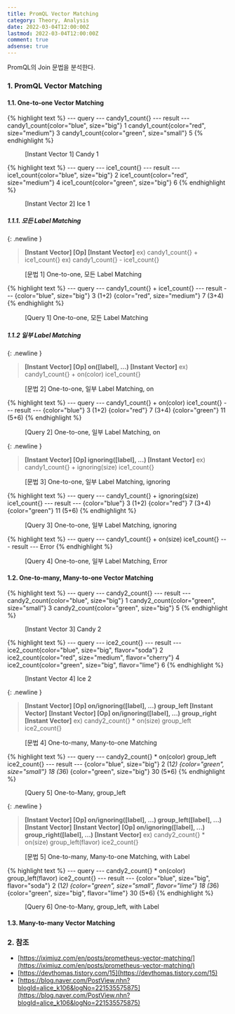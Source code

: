 ```yaml
---
title: PromQL Vector Matching
category: Theory, Analysis
date: 2022-03-04T12:00:00Z
lastmod: 2022-03-04T12:00:00Z
comment: true
adsense: true
---
```


PromQL의 Join 문법을 분석한다.

### 1. PromQL Vector Matching

#### 1.1. One-to-one Vector Matching

{% highlight text %}
--- query ---
candy1_count{}
--- result ---
candy1_count{color="blue", size="big"} 1
candy1_count{color="red", size="medium"} 3
candy1_count{color="green", size="small"} 5
{% endhighlight %}
<figure>
<figcaption class="caption">[Instant Vector 1] Candy 1</figcaption>
</figure>

{% highlight text %}
--- query --- 
ice1_count{}
--- result ---
ice1_count{color="blue", size="big"} 2
ice1_count{color="red", size="medium"} 4
ice1_count{color="green", size="big"} 6
{% endhighlight %}
<figure>
<figcaption class="caption">[Instant Vector 2] Ice 1</figcaption>
</figure>

##### 1.1.1. 모든 Label Matching

{: .newline }
> **[Instant Vector] [Op] [Instant Vector]**
> ex) candy1_count{} + ice1_count{}
> ex) candy1_count{} - ice1_count{}
<figure>
<figcaption class="caption">[문법 1] One-to-one, 모든 Label Matching</figcaption>
</figure>

{% highlight text %}
--- query --- 
candy1_count{} + ice1_count{}
--- result ---
{color="blue", size="big"} 3 (1+2)
{color="red", size="medium"} 7 (3+4)
{% endhighlight %}
<figure>
<figcaption class="caption">[Query 1] One-to-one, 모든 Label Matching</figcaption>
</figure>

##### 1.1.2 일부 Label Matching

{: .newline }
> **[Instant Vector] [Op] on([label], ...) [Instant Vector]**
> ex) candy1_count{} + on(color) ice1_count{}
<figure>
<figcaption class="caption">[문법 2] One-to-one, 일부 Label Matching, on</figcaption>
</figure>

{% highlight text %}
--- query --- 
candy1_count{} + on(color) ice1_count{}
--- result ---
{color="blue"} 3 (1+2)
{color="red"} 7 (3+4)
{color="green"} 11 (5+6)
{% endhighlight %}
<figure>
<figcaption class="caption">[Query 2] One-to-one, 일부 Label Matching, on</figcaption>
</figure>

{: .newline }
> **[Instant Vector] [Op] ignoring([label], ...) [Instant Vector]**
> ex) candy1_count{} + ignoring(size) ice1_count{}
<figure>
<figcaption class="caption">[문법 3] One-to-one, 일부 Label Matching, ignoring</figcaption>
</figure>

{% highlight text %}
--- query --- 
candy1_count{} + ignoring(size) ice1_count{}
--- result ---
{color="blue"} 3 (1+2)
{color="red"} 7 (3+4)
{color="green"} 11 (5+6)
{% endhighlight %}
<figure>
<figcaption class="caption">[Query 3] One-to-one, 일부 Label Matching, ignoring</figcaption>
</figure>

{% highlight text %}
--- query --- 
candy1_count{} + on(size) ice1_count{}
--- result ---
Error
{% endhighlight %}
<figure>
<figcaption class="caption">[Query 4] One-to-one, 일부 Label Matching, Error</figcaption>
</figure>

#### 1.2. One-to-many, Many-to-one Vector Matching

{% highlight text %}
--- query ---
candy2_count{}
--- result ---
candy2_count{color="blue", size="big"} 1
candy2_count{color="green", size="small"} 3
candy2_count{color="green", size="big"} 5
{% endhighlight %}
<figure>
<figcaption class="caption">[Instant Vector 3] Candy 2</figcaption>
</figure>

{% highlight text %}
--- query --- 
ice2_count{}
--- result ---
ice2_count{color="blue", size="big", flavor="soda"} 2
ice2_count{color="red", size="medium", flavor="cherry"} 4
ice2_count{color="green", size="big", flavor="lime"} 6
{% endhighlight %}
<figure>
<figcaption class="caption">[Instant Vector 4] Ice 2</figcaption>
</figure>

{: .newline }
> **[Instant Vector] [Op] on/ignoring([label], ...) group_left [Instant Vector]**
> **[Instant Vector] [Op] on/ignoring([label], ...) group_right [Instant Vector]**
> ex) candy2_count{} * on(size) group_left ice2_count{}
<figure>
<figcaption class="caption">[문법 4] One-to-many, Many-to-one Matching</figcaption>
</figure>

{% highlight text %}
--- query --- 
candy2_count{} * on(color) group_left ice2_count{}
--- result ---
{color="blue", size="big"} 2 (1*2)
{color="green", size="small"} 18 (3*6)
{color="green", size="big"} 30 (5*6)
{% endhighlight %}
<figure>
<figcaption class="caption">[Query 5] One-to-Many, group_left</figcaption>
</figure>

{: .newline }
> **[Instant Vector] [Op] on/ignoring([label], ...) group_left([label], ...) [Instant Vector]**
> **[Instant Vector] [Op] on/ignoring([label], ...) group_right([label], ...) [Instant Vector]**
> ex) candy2_count{} * on(size) group_left(flavor) ice2_count{}
<figure>
<figcaption class="caption">[문법 5] One-to-many, Many-to-one Matching, with Label</figcaption>
</figure>

{% highlight text %}
--- query --- 
candy2_count{} * on(color) group_left(flavor) ice2_count{}
--- result ---
{color="blue", size="big", flavor="soda"} 2 (1*2)
{color="green", size="small", flavor="lime"} 18 (3*6)
{color="green", size="big", flavor="lime"} 30 (5*6)
{% endhighlight %}
<figure>
<figcaption class="caption">[Query 6] One-to-Many, group_left, with Label</figcaption>
</figure>

#### 1.3. Many-to-many Vector Matching

### 2. 참조

* [https://iximiuz.com/en/posts/prometheus-vector-matching/](https://iximiuz.com/en/posts/prometheus-vector-matching/)
* [https://devthomas.tistory.com/15](https://devthomas.tistory.com/15)
* [https://blog.naver.com/PostView.nhn?blogId=alice_k106&logNo=221535575875](https://blog.naver.com/PostView.nhn?blogId=alice_k106&logNo=221535575875)